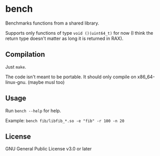 # bench

Benchmarks functions from a shared library.

Supports only functions of type `void ()(uint64_t)` for now
(I think the return type doesn't matter as long it is returned in RAX).

## Compilation

Just `make`.

The code isn't meant to be portable.
It should only compile on x86_64-linux-gnu. (maybe musl too)

## Usage

Run `bench --help` for help.

Example: `bench fib/libfib_*.so -e "fib" -r 100 -n 20`

## License

GNU General Public License v3.0 or later

